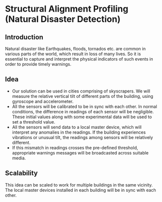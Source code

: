 # Structural Alignment Profiling (Natural Disaster Detection)
## Introduction
Natural disaster like Earthquakes, floods, tornados etc. are common in various parts of the world, which result in loss of many lives. So it is essential to capture and interpret the physical indicators of such events in order to provide timely warnings.
## Idea
- Our solution can be used in cities comprising of skyscrapers. We will measure the relative vertical tilt of different parts of the building, using gyroscope and accelerometer. 
- All the sensors will be calibrated to be in sync with each other. In normal conditions, the difference in readings of each sensor will be negligible. These initial values along with some experimental data will be used to set a threshold value. 
- All the sensors will send data to a local master device, which will interpret any anomalies in the readings. If the building experiences vibrations or unusual tilt, the readings among sensors will be relatively different. 
- If this mismatch in readings crosses the pre-defined threshold, appropriate warnings messages will be broadcasted across suitable media. 
## Scalability
This idea can be scaled to work for multiple buildings in the same vicinity. The local master devices installed in each building will be in sync with each other.
